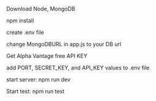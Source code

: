 Download Node, MongoDB

npm install

create .env file

change MongoDBURL in app.js to your DB url

Get Alpha Vantage free API KEY

add PORT, SECRET_KEY, and API_KEY values to .env file

start server: npm run dev

Start test: npm run test
